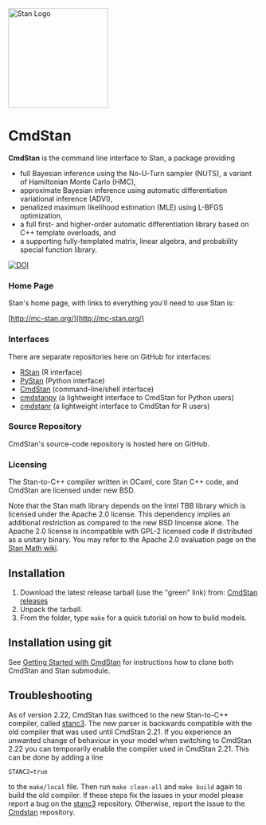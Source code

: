 <a href="http://mc-stan.org">
<img src="https://raw.githubusercontent.com/stan-dev/logos/master/logo.png" width=200 alt="Stan Logo"/>
</a>

# CmdStan

<b>CmdStan</b> is the command line interface to Stan, a package providing

* full Bayesian inference using the No-U-Turn sampler (NUTS), a variant of Hamiltonian Monte Carlo (HMC),
* approximate Bayesian inference using automatic differentiation variational inference (ADVI),
* penalized maximum likelihood estimation (MLE) using L-BFGS optimization,
* a full first- and higher-order automatic differentiation library based on C++ template overloads, and
* a supporting fully-templated matrix, linear algebra, and probability special function library.

[![DOI](https://zenodo.org/badge/16967338.svg)](https://zenodo.org/badge/latestdoi/16967338)

### Home Page
Stan's home page, with links to everything you'll need to use Stan is:

[http://mc-stan.org/](http://mc-stan.org/)

### Interfaces
There are separate repositories here on GitHub for interfaces:
* [RStan](https://github.com/stan-dev/rstan) (R interface)
* [PyStan](https://github.com/stan-dev/pystan) (Python interface)
* [CmdStan](https://github.com/stan-dev/cmdstan) (command-line/shell interface)
* [cmdstanpy](https://github.com/stan-dev/cmdstanpy) (a lightweight interface to CmdStan for Python users)
* [cmdstanr](https://github.com/stan-dev/cmdstanr) (a lightweight interface to CmdStan for R users)

### Source Repository
CmdStan's source-code repository is hosted here on GitHub.

### Licensing
The Stan-to-C++ compiler written in OCaml, core Stan C++ code, and CmdStan are licensed under new BSD.

Note that the Stan math library depends on the Intel TBB library which is licensed under the Apache 2.0 license. This dependency implies an additional restriction as compared to the new BSD lincense alone. The Apache 2.0 license is incompatible with GPL-2 licensed code if distributed as a unitary binary. You may refer to the Apache 2.0 evaluation page on the [Stan Math wiki](https://github.com/stan-dev/math/wiki/Apache-2.0-License-Evaluation).

## Installation
1. Download the latest release tarball (use the "green" link) from: [CmdStan releases](https://github.com/stan-dev/cmdstan/releases)
2. Unpack the tarball.
3. From the folder, type `make` for a quick tutorial on how to build models.

## Installation using git
See [Getting Started with
CmdStan](https://github.com/stan-dev/cmdstan/wiki/Getting-Started-with-CmdStan) for instructions how to clone both CmdStan and Stan submodule.

## Troubleshooting

As of version 2.22, CmdStan has swithced to the new Stan-to-C++ compiler, called [stanc3](https://github.com/stan-dev/stanc3). The new parser is backwards compatible with the old compiler that was used until CmdStan 2.21. If you experience an unwanted change of behaviour in your model when switching to CmdStan 2.22 you can temporarily enable the compiler used in CmdStan 2.21. This can be done by adding a line 
```
STANC2=true
```
to the `make/local` file. Then run `make clean-all` and `make build` again to build the old compiler. If these steps fix the issues in your model please report a bug on the [stanc3](https://github.com/stan-dev/stanc3) repository. Otherwise, report the issue to the [Cmdstan](https://github.com/stan-dev/cmdstan) repository.
